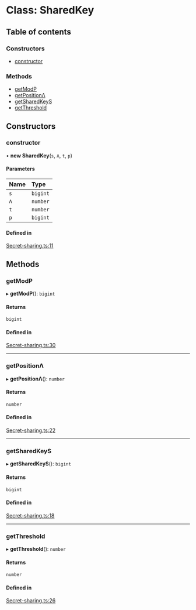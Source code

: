 # Class: SharedKey

## Table of contents

### Constructors

- [constructor](SharedKey.md#constructor)

### Methods

- [getModP](SharedKey.md#getmodp)
- [getPositionΛ](SharedKey.md#getpositionλ)
- [getSharedKeyS](SharedKey.md#getsharedkeys)
- [getThreshold](SharedKey.md#getthreshold)

## Constructors

### constructor

• **new SharedKey**(`s`, `Λ`, `t`, `p`)

#### Parameters

| Name | Type |
| :------ | :------ |
| `s` | `bigint` |
| `Λ` | `number` |
| `t` | `number` |
| `p` | `bigint` |

#### Defined in

[Secret-sharing.ts:11](https://github.com/oscar08850/mod/blob/7433e5e/src/ts/Secret-sharing.ts#L11)

## Methods

### getModP

▸ **getModP**(): `bigint`

#### Returns

`bigint`

#### Defined in

[Secret-sharing.ts:30](https://github.com/oscar08850/mod/blob/7433e5e/src/ts/Secret-sharing.ts#L30)

___

### getPositionΛ

▸ **getPositionΛ**(): `number`

#### Returns

`number`

#### Defined in

[Secret-sharing.ts:22](https://github.com/oscar08850/mod/blob/7433e5e/src/ts/Secret-sharing.ts#L22)

___

### getSharedKeyS

▸ **getSharedKeyS**(): `bigint`

#### Returns

`bigint`

#### Defined in

[Secret-sharing.ts:18](https://github.com/oscar08850/mod/blob/7433e5e/src/ts/Secret-sharing.ts#L18)

___

### getThreshold

▸ **getThreshold**(): `number`

#### Returns

`number`

#### Defined in

[Secret-sharing.ts:26](https://github.com/oscar08850/mod/blob/7433e5e/src/ts/Secret-sharing.ts#L26)
